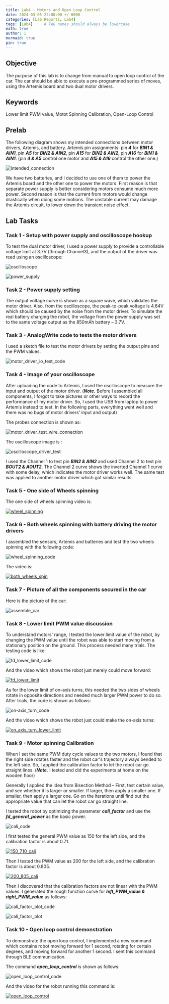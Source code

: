 ```yaml
---
title: Lab4 - Motors and Open Loop Control
date: 2024-03-05 22:00:00 +/-0000
categories: [Lab Reports, Lab4]
tags: [Lab4]     # TAG names should always be lowercase
math: true
author: 1
mermaid: true
pin: true
---
```


## Objective

The purpose of this lab is to change from manual to open loop control of the car. The car should be able to execute a pre-programmed series of moves, using the Artemis board and two dual motor drivers.

## Keywords

Lower limit PWM value, Motot Spinning Calibration, Open-Loop Control
## Prelab

The following diagram shows my intended connections between motor drivers, Artemis, and battery. Artemis pin assignments: pin ***4*** for ***BIN1 & AIN1***, pin ***A5*** for ***BIN2 & AIN2***, pin ***A15*** for ***BIN2 & AIN2***, pin ***A16*** for ***BIN1 & AIN1***. (pin ***4 & A5*** control one motor and ***A15 & A16*** control the other one.)

![intended_connection](/assets/images/lab4/intended_connection.png "intended_connection")

We have two batteries, and I decided to use one of them to power the Artemis board and the other one to power the motors. First reason is that separate power supply is better considering motors consume much more power. Second reason is that the current from motors would change drastically when doing some motions. The unstable current may damage the Artemis circuit, to lower down the transient noise effect.

## Lab Tasks

### Task 1 - Setup with power supply and oscilloscope hookup

To test the dual motor driver, I used a power supply to provide a controllable voltage limit at 3.7V (through Channel3), and the output of the driver was read using an oscilloscope:

![oscilloscope](/assets/images/lab4/oscilloscope.JPG "oscilloscope")

![power_supply](/assets/images/lab4/power_supply.JPG "power_supply")

### Task 2 - Power supply setting

The output voltage curve is shown as a square wave, which validates the motor driver. Also, from the oscilloscope, the peak-to-peak voltage is 4.64V which should be caused by the noise from the motor driver. To simulate the real battery charging the robot, the voltage from the power supply was set to the same voltage output as the 850mAh battery – 3.7V.

### Task 3 - AnalogWrite code to tests the motor drivers

I used a sketch file to test the motor drivers by setting the output pins and the PWM values.

![motor_driver_io_test_code](/assets/images/lab4/motor_driver_io_test_code.png "motor_driver_io_test_code")

### Task 4 - Image of your oscilloscope

After uploading the code to Artemis, I used the oscilloscope to measure the input and output of the motor driver. (***Note.*** Before I assembled all components, I forgot to take pictures or other ways to record the performance of my motor driver. So, I used the USB from laptop to power Artemis instead to test. In the following parts, everything went well and there was no bugs of motor drivers' input and output)

The probes connection is shown as:

![motor_driver_test_wire_connection](/assets/images/lab4/motor_driver_test_wire_connection.JPG "motor_driver_test_wire_connection")

The oscilloscope image is :

![oscilloscope_driver_test](/assets/images/lab4/oscilloscope_driver_test.JPG "oscilloscope_driver_test")

I used the Channel 1 to test pin ***BIN2 & AIN2*** and used Channel 2 to test pin ***BOUT2 & AOUT2***. The Channel 2 curve shows the inverted Channel 1 curve with some delay, which indicates the motor driver works well. The same test was applied to another motor driver which got similar results.

### Task 5 - One side of Wheels spinning

The one side of wheels spinning video is:

[![wheel_spinning](https://img.youtube.com/vi/srrAF9U4jSw/maxresdefault.jpg)](https://www.youtube.com/watch?v=srrAF9U4jSw)

### Task 6 - Both wheels spinning with battery driving the motor drivers

I assembled the sensors, Artemis and batteries and test the two wheels spinning with the following code:

![wheel_spinning_code](/assets/images/lab4/wheel_spinning_code.png "wheel_spinning_code")

The video is:

[![both_wheels_spin](https://img.youtube.com/vi/VzoXIenj41Q/maxresdefault.jpg)](https://www.youtube.com/watch?v=VzoXIenj41Q)

### Task 7 - Picture of all the components secured in the car

Here is the picture of the car:

![assemble_car](/assets/images/lab4/assemble_car.JPG "assemble_car")

### Task 8 - Lower limit PWM value discussion

To understand motors' range, I tested the lower limit value of the robot, by changing the PWM value until the robot was able to start moving from a stationary position on the ground. This process needed many trials. The testing code is like:

![fd_lower_limit_code](/assets/images/lab4/fd_lower_limit_code.png "fd_lower_limit_code")

And the video which shows the robot just merely could move forward:

[![fd_lower_limit](https://img.youtube.com/vi/iUPSDO3PGY4/maxresdefault.jpg)](https://www.youtube.com/watch?v=iUPSDO3PGY4)

As for the lower limit of on-axis turns, this needed the two sides of wheels rotate in opposite directions and needed much larger PWM power to do so. After trials, the code is shown as follows:

![on-axis_turn_code](/assets/images/lab4/on-axis_turn_code.png "on-axis_turn_code")

And the video which shows the robot just could make the on-axis turns:

[![on_axis_turn_lower_limit](https://img.youtube.com/vi/O0Q0AhJT61Y/maxresdefault.jpg)](https://www.youtube.com/watch?v=O0Q0AhJT61Y)

### Task 9 - Motor spinning Calibration

When I set the same PWM duty cycle values to the two motors, I found that the right side rotates faster and the robot car's trajectory always bended to the left side. So, I applied the calibration factor to let the robot car go straight lines. (***Note.*** I tested and did the experiments at home on the wooden floor)

Generally I applied the idea from Bisection Method – First, test certain value, and see whether it is larger or smaller. If larger, then apply a smaller one. If smaller, then apply a larger one. Go on the iterations until find out the appropriate value that can let the robot car go straight line.

I tested the robot by optimizing the parameter ***cali_factor*** and use the ***fd_general_power*** as the basic power.

![cali_code](/assets/images/lab4/cali_code.png "cali_code")

I first tested the general PWM value as 150 for the left side, and the calibration factor is about 0.71.

[![150_710_cali](https://img.youtube.com/vi/FCassgqC6eA/maxresdefault.jpg)](https://www.youtube.com/watch?v=FCassgqC6eA)

Then I tested the PWM value as 200 for the left side, and the calibration factor is about 0.805.

[![200_805_cali](https://img.youtube.com/vi/Lmf9ZvCY7fk/maxresdefault.jpg)](https://www.youtube.com/watch?v=Lmf9ZvCY7fk)

Then I discovered that the calibration factors are not linear with the PWM values. I generated the rough function curve for ***left_PWM_value & right_PWM_value*** as follows:

![cali_factor_plot_code](/assets/images/lab4/cali_factor_plot_code.png "cali_factor_plot_code")

![cali_factor_plot](/assets/images/lab4/cali_factor_plot.png "cali_factor_plot")

### Task 10 - Open loop control demonstration

To demonstrate the open loop control, I implemented a new command which contains robot moving forward for 1 second, rotating for certain degrees, and moving forward for another 1 second. I sent this command through BLE communication.

The command ***open_loop_control*** is shown as follows:

![open_loop_control_code](/assets/images/lab4/open_loop_control_code.png "open_loop_control_code")

And the video for the robot running this command is:

[![open_loop_control](https://img.youtube.com/vi/RG-4yyhzIhU/maxresdefault.jpg)](https://www.youtube.com/watch?v=RG-4yyhzIhU)
